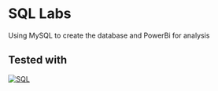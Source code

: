 # SQL Labs

Using MySQL to create the database and PowerBi for analysis

## Tested with

[![SQL][SQL.com]][SQL-url]

<!-- MARKDOWN LINKS & IMAGES -->
[SQL.com]: https://img.shields.io/badge/MySQL-00000F?style=for-the-badge&logo=mysql&logoColor=white
[SQL-url]: https://www.python.org/
